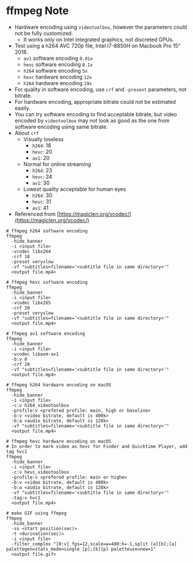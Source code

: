 # ffmpeg Note

- Hardware encoding using `videotoolbox`, however the parameters could not be fully customized.
  - It works only on Intel integrated graphics, not discreted GPUs.
- Test using a h264 AVC 720p file, Intel i7-8850H on Macbook Pro 15" 2018.
  - `av1` software encoding `0.01x`
  - `hevc` software encoding `0.1x`
  - `h264` software encoding `5x`
  - `hevc` hardware encoding `12x`
  - `h264` hardware encoding `19x`
- For quality in software encoding, use `crf` and `-present` parameters, not bitrate.
- For hardware encoding, appropriate bitrate could not be estimated easily.
- You can try software encoding to find acceptable bitrate, but video encoded by `videotoolbox` may not look as good as the one from software encoding using same bitrate.
- About `crf`
  - Visually loseless
    - `h264`: 18
    - `hevc`: 20
    - `av1`: 20
  - Normal for online streaming
    - `h264`: 23
    - `hevc`: 24
    - `av1`: 30
  - Lowest quality acceptable for human eyes
    - `h264`: 30
    - `hevc`: 31
    - `av1`: 41
- Referenced from [https://magiclen.org/vcodec/](https://magiclen.org/vcodec/)

```fish
# ffmpeg h264 software encoding
ffmpeg
  -hide_banner
  -i <input file>
  -vcodec libx264
  -crf 18
  -preset veryslow
  -vf "subtitles=filename='<subtitle file in same directory>'"
  <output file.mp4>

# ffmpeg hevc software encoding
ffmpeg
  -hide_banner
  -i <input file>
  -vcodec libx265
  -crf 20
  -preset veryslow
  -vf "subtitles=filename='<subtitle file in same directory>'"
  <output file.mp4>

# ffmpeg av1 software encoding
ffmpeg
  -hide_banner
  -i <input file>
  -vcodec libaom-av1
  -b:v 0
  -crf 20
  -vf "subtitles=filename='<subtitle file in same directory>'"
  <output file.mp4>

# ffmpeg h264 hardware encoding on macOS
ffmpeg
  -hide_banner
  -i <input file>
  -c:v h264_videotoolbox
  -profile:v <prefered profile: main, high or baseline>
  -b:v <video bitrate, default is 400k>
  -b:a <audio bitrate, default is 128k>
  -vf "subtitles=filename='<subtitle file in same directory>'"
  <output file.mp4>

# ffmpeg hevc hardware encoding on macOS
# In order to mark video as hevc for Finder and Quicktime Player, add tag hvc1
ffmpeg
  -hide_banner
  -i <input file>
  -c:v hevc_videotoolbox
  -profile:v <prefered profile: main or highe>
  -b:v <video bitrate, default is 400k>
  -b:a <audio bitrate, default is 128k>
  -vf "subtitles=filename='<subtitle file in same directory>'"
  -tag:v hvc1
  <output file.mp4>

# make GIF using ffmpeg
ffmpeg
  -hide_banner
  -ss <start position(sec)>
  -t <durination(sec)>
  -i <input file>
  -filter_complex "[0:v] fps=12,scale=w=480:h=-1,split [a][b];[a] palettegen=stats_mode=single [p];[b][p] paletteuse=new=1"
  <output file.gif>
```
